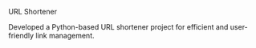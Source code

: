 URL Shortener

Developed a Python-based URL shortener project for efficient and user-friendly link management.

